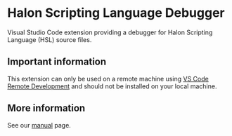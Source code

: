 # Halon Scripting Language Debugger

Visual Studio Code extension providing a debugger for Halon Scripting Language (HSL) source files.

## Important information

This extension can only be used on a remote machine using [VS Code Remote Development](https://code.visualstudio.com/docs/remote/remote-overview) and should not be installed on your local machine.

## More information

See our [manual](https://docs.halon.io/manual/vscode.html) page.
